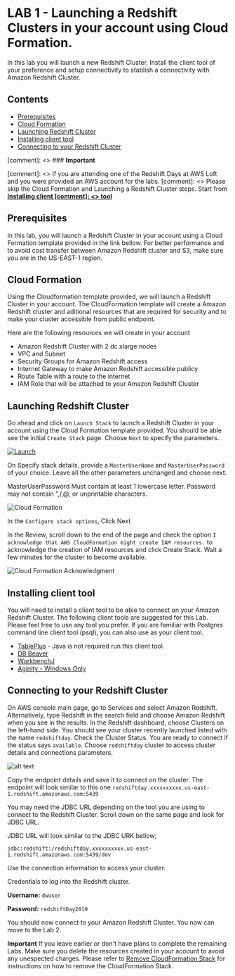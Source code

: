 # LAB 1 - Launching a Redshift Clusters in your account using Cloud Formation. 
In this lab you will launch a new Redshift Cluster, Install the client tool of your preference and setup connectivity to stablish a connectivity with Amazon Redshift Cluster.

## Contents
  - [Prerequisites](#Prerequisites)
  - [Cloud Formation](#Cloud-Formation)
  - [Launching Redshift Cluster](#Launching-Redshift-Cluster)
  - [Installing client tool](#Installing-client-tool)
  - [Connecting to your Redshift Cluster](#Connecting-to-your-Redshift-Cluster)

[comment]: <> ### **Important**

[comment]: <> If you are attending one of the Redshift Days at AWS Loft and you were provided an AWS account for the labs. [comment]: <> Please skip the Cloud Formation and Launching a Redshift Cluster steps. Start from **[Installing client [comment]: <> tool](#Installing-client-tool)** 

## Prerequisites
In this lab, you will launch a Redshift Cluster in your account using a Cloud Formation template provided in the link bellow. For better performance and to avoid cost transfer between Amazon Redshift cluster and S3, make sure you are in the US-EAST-1 region.



## Cloud Formation
Using the Cloudformation template provided, we will launch a Redshift Cluster in your account. The CloudFormation template will create a Amazon Redshift cluster and aditional resources that are required for security and to make your cluster accessible from public endpoint. 

Here are the following resources we will create in your account
* Amazon Redshift Cluster with 2 dc.xlarge nodes  
* VPC and Subnet 
* Security Groups for Amazon Redshift access 
* Internet Gateway to make Amazon Redshift accessible publicy 
* Route Table with a route to the internet
* IAM Role that will be attached to your Amazon Redshift Cluster 
  

## Launching Redshift Cluster

Go ahead and click on `Launch Stack` to launch a Redshift Cluster in your account using the Cloud Formation template provided. You should be able see the initial `Create Stack` page. Choose `Next` to specify the parameters.  

[![Launch](https://github.com/andrehass/RedshiftWorkshop/blob/master/Images/cloudformation-launch-stack.png)](https://console.aws.amazon.com/cloudformation/home?#/stacks/new?stackName=RedshiftDay&templateURL=https://s3.amazonaws.com/reinvent-hass/code/redshiftTemplate.json)  

On Specify stack details, provide a `MasterUserName` and `MasterUserPassword` of your choice. Leave all the other parameters unchanged and choose next. 

MasterUserPassword Must contain at least 1 lowercase letter. Password may not contain ",/,@, or unprintable characters.

![Cloud Formation](https://github.com/andrehass/RedshiftWorkshop/blob/master/Images/CloudFormationParameter1.jpg "Cloud Formation Template")

In the `Configure stack options`, Click Next 

In the Review, scroll down to the end of the page and check the option `I acknowledge that AWS CloudFormation might create IAM resources.` to acknowledge the creation of IAM resources and click Create Stack. Wait a few minutes for the cluster to become available.

![Cloud Formation Acknowledgment](https://github.com/andrehass/RedshiftWorkshop/blob/master/Images/CloudFormationAck.jpg "Cloud Formation Acknowledgment")


## Installing client tool

You will need to install a client tool to be able to connect on your Amazon Redshift Cluster. The following client tools are suggested for this Lab. Please feel free to use any tool you prefer. If you are familiar with Postgres command line client tool (psql), you can also use as your client tool. 


* [TablePlus](https://tableplus.com/) - Java is not required run this client tool. 
* [DB Beaver](https://dbeaver.io/download/)
* [WorkbenchJ](https://www.sql-workbench.eu/downloads.html) 
* [Aginity - Windows Only](https://www.aginity.com/main/workbench-for-amazon-redshift/)


## Connecting to your Redshift Cluster

On AWS console main page, go to Services and select Amazon Redshift. Alternatively, type Redshift in the search field and choose Amazon Redshift when you see in the results.
In the Redshift dashboard, choose Clusters on the left-hand side. You should see your cluster recently launched listed with the name `redshiftday`. Check the Cluster Status. You are ready to connect if the status says `available`. Choose `redshiftday` cluster to access cluster details and connections parameters. 

![alt text](https://github.com/andrehass/RedshiftWorkshop/blob/master/Images/Redshift_WS_Console.jpg "Logo Title Text 1")

Copy the endpoint details and save it to connect on the cluster. The endpoint will look similar to this one `redshiftday.xxxxxxxxxx.us-east-1.redshift.amazonaws.com:5439`

You may need the JDBC URL depending on the tool you are using to connect to the Redshift Cluster. Scroll down on the same page and look for JDBC URL.  

JDBC URL will look similar to the JDBC URK bellow;  

`jdbc:redshift:/redshiftday.xxxxxxxxxx.us-east-1.redshift.amazonaws.com:5439/dev`

Use the connection information to access your cluster. 

Credentials to log into the Redshift cluster.  

**Username:** `dwuser`  

**Password:**  `redshiftDay2019` 


You should now connect to your Amazon Redshift Cluster. You now can move to the Lab 2. 

**Important** If you leave earlier or don't have plans to complete the remaining Labs. Make sure you delete the resources created in your acoount to avoid any unespected charges. Please refer to [Remove CloudFormation Stack](https://github.com/andrehass/RedshiftWorkshop/blob/master/cleanresources.md) for instructions on how to remove the CloudFormation Stack.  

